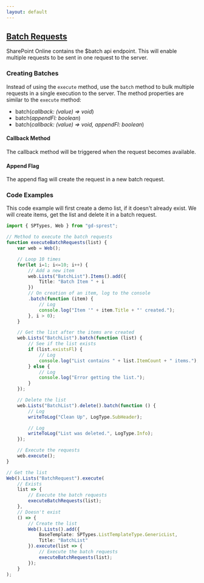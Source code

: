 ```yaml
---
layout: default
---
```


## [Batch Requests](https://docs.microsoft.com/en-us/sharepoint/dev/sp-add-ins/make-batch-requests-with-the-rest-apis)

SharePoint Online contains the $batch api endpoint. This will enable multiple requests to be sent in one request to the server.

### Creating Batches

Instead of using the ```execute``` method, use the ```batch``` method to bulk multiple requests in a single execution to the server. The method properties are similar to the ```execute``` method:

* batch(_callback: (value) => void_)
* batch(_appendFl: boolean_)
* batch(_callback: (value) => void, appendFl: boolean_)

#### Callback Method

The callback method will be triggered when the request becomes available.

#### Append Flag

The append flag will create the request in a new batch request.

### Code Examples

This code example will first create a demo list, if it doesn't already exist. We will create items, get the list and delete it in a batch request.

```ts
import { SPTypes, Web } from "gd-sprest";

// Method to execute the batch requests
function executeBatchRequests(list) {
    var web = Web();

    // Loop 10 times
    for(let i=1; i<=10; i++) {
        // Add a new item
        web.Lists("BatchList").Items().add({
            Title: "Batch Item " + i
        })
        // On creation of an item, log to the console
        .batch(function (item) {
            // Log
            console.log("Item '" + item.Title + "' created.");
        }, i > 0); 
    }

    // Get the list after the items are created
    web.Lists("BatchList").batch(function (list) {
        // See if the list exists
        if (list.existsFl) {
            // Log
            console.log("List contains " + list.ItemCount + " items.");
        } else {
            // Log
            console.log("Error getting the list.");
        }
    });

    // Delete the list
    web.Lists("BatchList").delete().batch(function () {
        // Log
        writeToLog("Clean Up", LogType.SubHeader);

        // Log
        writeToLog("List was deleted.", LogType.Info);
    });

    // Execute the requests
    web.execute();
}

// Get the list
Web().Lists("BatchRequest").execute(
    // Exists
    list => {
        // Execute the batch requests
        executeBatchRequests(list);
    },
    // Doesn't exist
    () => {
        // Create the list
        Web().Lists().add({
            BaseTemplate: SPTypes.ListTemplateType.GenericList,
            Title: "BatchList"
        }).execute(list => {
            // Execute the batch requests
            executeBatchRequests(list);
        });
    }
);
```